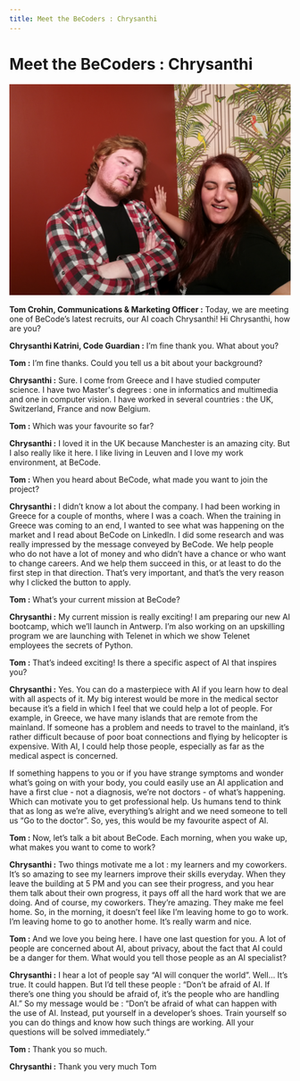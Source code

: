 ```yaml
---
title: Meet the BeCoders : Chrysanthi
---
```


 # Meet the BeCoders : Chrysanthi
 
![Chrysanthi and Tom](https://github.com/becodeorg/newsletter/blob/master/source/images/IMG_20200103_143306.jpg "Chrysanthi and Tom")

**Tom Crohin, Communications & Marketing Officer :** Today, we are meeting one of BeCode’s latest recruits, our AI coach Chrysanthi! Hi Chrysanthi, how are you?

**Chrysanthi Katrini, Code Guardian :** I’m fine thank you. What about you?

**Tom :** I’m fine thanks. Could you tell us a bit about your background?

**Chrysanthi :** Sure. I come from Greece and I have studied computer science. I have two Master's degrees : one in informatics and multimedia and one in computer vision. I have worked in several countries : the UK, Switzerland, France and now Belgium. 

**Tom :** Which was your favourite so far?

**Chrysanthi :** I loved it in the UK because Manchester is an amazing city. But I also really like it here. I like living in Leuven and I love my work environment, at BeCode. 

**Tom :** When you heard about BeCode, what made you want to join the project?

**Chrysanthi :** I didn’t know a lot about the company. I had been working in Greece for a couple of months, where I was a coach. When the training in Greece was coming to an end, I wanted to see what was happening on the market and I read about BeCode on LinkedIn. I did some research and was really impressed by the message conveyed by BeCode. We help people who do not have a lot of money and who didn’t have a chance or who want to change careers. And we help them succeed in this, or at least to do the first step in that direction. That’s very important, and that’s the very reason why I clicked the button to apply. 

**Tom :** What’s your current mission at BeCode?

**Chrysanthi :** My current mission is really exciting! I am preparing our new AI bootcamp, which we’ll launch in Antwerp. I’m also working on an upskilling program we are launching with Telenet in which we show Telenet employees the secrets of Python. 

**Tom :** That’s indeed exciting! Is there a specific aspect of AI that inspires you?

**Chrysanthi :** Yes. You can do a masterpiece with AI if you learn how to deal with all aspects of it. My big interest would be more in the medical sector because it’s a field in which I feel that we could help a lot of people. For example, in Greece, we have many islands that are remote from the mainland. If someone has a problem and needs to travel to the mainland, it’s rather difficult because of poor boat connections and flying by helicopter is expensive. With AI, I could help those people, especially as far as the medical aspect is concerned. 

If something happens to you or if you have strange symptoms and wonder what’s going on with your body, you could easily use an AI application and have a first clue - not a diagnosis, we’re not doctors - of what’s happening. Which can motivate you to get professional help. Us humans tend to think that as long as we’re alive, everything’s alright and we need someone to tell us “Go to the doctor”. So, yes, this would be my favourite aspect of AI. 

**Tom :** Now, let’s talk a bit about BeCode. Each morning, when you wake up, what makes you want to come to work?

**Chrysanthi :** Two things motivate me a lot : my learners and my coworkers. It’s so amazing to see my learners improve their skills everyday. When they leave the building at 5 PM and you can see their progress, and you hear them talk about their own progress, it pays off all the hard work that we are doing. And of course, my coworkers. They’re amazing. They make me feel home. So, in the morning, it doesn’t feel like I’m leaving home to go to work. I’m leaving home to go to another home. It’s really warm and nice. 

**Tom :** And we love you being here. I have one last question for you. A lot of people are concerned about AI, about privacy, about the fact that AI could be a danger for them. What would you tell those people as an AI specialist?

**Chrysanthi :** I hear a lot of people say “AI will conquer the world”. Well… It’s true. It could happen. But I’d tell these people : “Don’t be afraid of AI. If there’s one thing you should be afraid of, it’s the people who are handling AI.” So my message would be : “Don’t be afraid of what can happen with the use of AI. Instead, put yourself in a developer’s shoes. Train yourself so you can do things and know how such things are working. All your questions will be solved immediately.“

**Tom :** Thank you so much.

**Chrysanthi :** Thank you very much Tom
